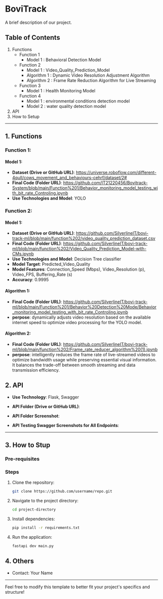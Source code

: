 # BoviTrack

A brief description of our project.

## Table of Contents
1. Functions
    -  Function 1
        -  Model 1 : Behavioral Detection Model
    -  Function 2
        -  Model 1 : Video_Quality_Prediction_Model
        -  Algorithm 1 : Dynamic Video Resolution Adjustment Algorithm
        -  Algorithm 2 : Frame Rate Reduction Algorithm for Live Streaming
    -  Function 3
        -  Model 1 : Health Monitoring Model
    -  Function 4
        -  Model 1 : environmental conditions detection model
        -  Model 2 : water quality detection model
2. API
3. How to Setup


---

## 1. Functions

### Function 1: 
#### Model 1: 

- **Dataset (Drive or GitHub URL)**:  https://universe.roboflow.com/different-4qull/cows_movement_and_behaviours-cehrf/dataset/2#
- **Final Code (Folder URL)**: https://github.com/IT21220456/Bovitrack-System/blob/main/Function%201/Behavior_monitoring_model_testing_with_bit_rate_Controling.ipynb
- **Use Technologies and Model**: YOLO

### Function 2:
#### Model 1:

- **Dataset (Drive or GitHub URL)**: https://github.com/SilverlineIT/bovi-track-ml/blob/main/function%202/video_quality_prediction_dataset.csv
- **Final Code (Folder URL)**: https://github.com/SilverlineIT/bovi-track-ml/blob/main/function%202/Video_Quality_Prediction_Model-with-CMs.ipynb
- **Use Technologies and Model**: Decision Tree classifier 
- **Model Target**: Predicted_Video_Quality
- **Model Features**: Connection_Speed (Mbps), Video_Resolution (p), Video_FPS, Buffering_Rate (s)
- **Accuracy**: 0.9995

#### Algorithm 1:

- **Final Code (Folder URL)**: https://github.com/SilverlineIT/bovi-track-ml/blob/main/Function%201/Behavior%20Detection%20Mode/Behavior_monitoring_model_testing_with_bit_rate_Controling.ipynb
- **perpose**: dynamically adjusts video resolution based on the available internet speed to optimize video processing for the YOLO model.

#### Algorithm 2:

- **Final Code (Folder URL)**: https://github.com/SilverlineIT/bovi-track-ml/blob/main/function%202/Frame_rate_reducer_algorithm%20(1).ipynb
- **perpose**: intelligently reduces the frame rate of live-streamed videos to optimize bandwidth usage while preserving essential visual information. It balances the trade-off between smooth streaming and data transmission efficiency.

  
## 2. API

- **Use Technology**: Flask, Swagger
- **API Folder (Drive or GitHub URL)**: 
- **API Folder Screenshot**: 
    
- **API Testing Swagger Screenshots for All Endpoints**:
    

---

## 3. How to Stup

### Pre-requisites

### Steps
1. Clone the repository:
    ```bash
    git clone https://github.com/username/repo.git
    ```
2. Navigate to the project directory:
    ```bash
    cd project-directory
    ```
3. Install dependencies:
    ```bash
    pip install -r requirements.txt
    ```
4. Run the application:
    ```bash
    fastapi dev main.py
    ```

## 4. Others
- Contact: Your Name 
---

Feel free to modify this template to better fit your project's specifics and structure!
